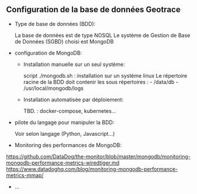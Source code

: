 ## Configuration de la base de données Geotrace

- Type de base de données (BDD):
  
  La base de données est de type NOSQL
  Le système de Gestion de Base de Données (SGBD) choisi est MongoDB

- configuration de MongoDB:

    - Installation manuelle sur un seul système:

        script ./mongodb.sh : installation sur un système linux
        Le répertoire racine de la BDD doit contenir les sous répertoires :
          - /data/db
          - /usr/local/mongodb/logs

    - Installation automatisée par déploiement:

        TBD. : docker-compose, kubernetes...

- pilote du langage pour manipuler la BDD:

    Voir selon langage (Python, Javascript...)

- Monitoring des performances de MongoDB:

https://github.com/DataDog/the-monitor/blob/master/mongodb/monitoring-mongodb-performance-metrics-wiredtiger.md
https://www.datadoghq.com/blog/monitoring-mongodb-performance-metrics-mmap/

- ...